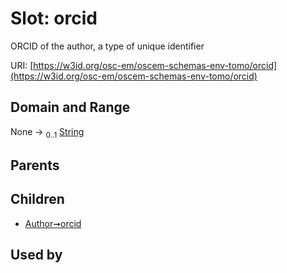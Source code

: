
# Slot: orcid

ORCID of the author, a type of unique identifier

URI: [https://w3id.org/osc-em/oscem-schemas-env-tomo/orcid](https://w3id.org/osc-em/oscem-schemas-env-tomo/orcid)


## Domain and Range

None &#8594;  <sub>0..1</sub> [String](types/String.md)

## Parents


## Children

 *  [Author➞orcid](Author_orcid.md)

## Used by

